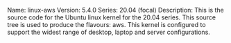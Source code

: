 Name:    linux-aws
Version: 5.4.0
Series:  20.04 (focal)
Description:
    This is the source code for the Ubuntu linux kernel for the 20.04 series. This
    source tree is used to produce the flavours: aws.
    This kernel is configured to support the widest range of desktop, laptop and
    server configurations.
